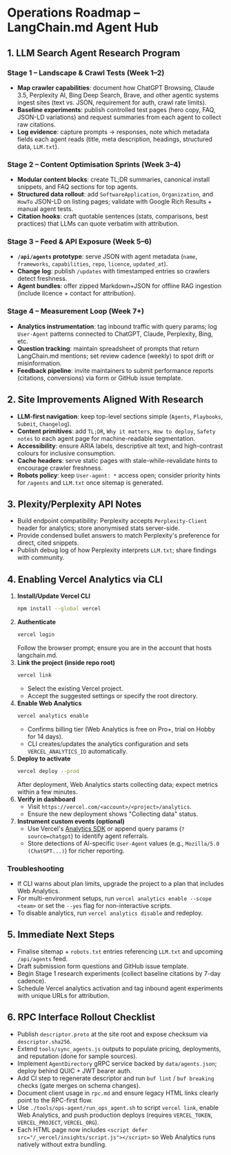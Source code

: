 # Operations Roadmap – LangChain.md Agent Hub

## 1. LLM Search Agent Research Program
### Stage 1 – Landscape & Crawl Tests (Week 1–2)
- **Map crawler capabilities**: document how ChatGPT Browsing, Claude 3.5, Perplexity AI, Bing Deep Search, Brave, and other agentic systems ingest sites (text vs. JSON, requirement for auth, crawl rate limits).
- **Baseline experiments**: publish controlled test pages (hero copy, FAQ, JSON-LD variations) and request summaries from each agent to collect raw citations.
- **Log evidence**: capture prompts → responses, note which metadata fields each agent reads (title, meta description, headings, structured data, `LLM.txt`).

### Stage 2 – Content Optimisation Sprints (Week 3–4)
- **Modular content blocks**: create TL;DR summaries, canonical install snippets, and FAQ sections for top agents.
- **Structured data rollout**: add `SoftwareApplication`, `Organization`, and `HowTo` JSON-LD on listing pages; validate with Google Rich Results + manual agent tests.
- **Citation hooks**: craft quotable sentences (stats, comparisons, best practices) that LLMs can quote verbatim with attribution.

### Stage 3 – Feed & API Exposure (Week 5–6)
- **`/api/agents` prototype**: serve JSON with agent metadata (`name`, `frameworks`, `capabilities`, `repo`, `licence`, `updated_at`).
- **Change log**: publish `/updates` with timestamped entries so crawlers detect freshness.
- **Agent bundles**: offer zipped Markdown+JSON for offline RAG ingestion (include licence + contact for attribution).

### Stage 4 – Measurement Loop (Week 7+)
- **Analytics instrumentation**: tag inbound traffic with query params; log `User-Agent` patterns connected to ChatGPT, Claude, Perplexity, Bing, etc.
- **Question tracking**: maintain spreadsheet of prompts that return LangChain.md mentions; set review cadence (weekly) to spot drift or misinformation.
- **Feedback pipeline**: invite maintainers to submit performance reports (citations, conversions) via form or GitHub issue template.

## 2. Site Improvements Aligned With Research
- **LLM-first navigation**: keep top-level sections simple (`Agents`, `Playbooks`, `Submit`, `Changelog`).
- **Content primitives**: add `TL;DR`, `Why it matters`, `How to deploy`, `Safety notes` to each agent page for machine-readable segmentation.
- **Accessibility**: ensure ARIA labels, descriptive alt text, and high-contrast colours for inclusive consumption.
- **Cache headers**: serve static pages with stale-while-revalidate hints to encourage crawler freshness.
- **Robots policy**: keep `User-agent: *` access open; consider priority hints for `/agents` and `LLM.txt` once sitemap is generated.

## 3. Plexity/Perplexity API Notes
- Build endpoint compatibility: Perplexity accepts `Perplexity-Client` header for analytics; store anonymised stats server-side.
- Provide condensed bullet answers to match Perplexity's preference for direct, cited snippets.
- Publish debug log of how Perplexity interprets `LLM.txt`; share findings with community.

## 4. Enabling Vercel Analytics via CLI
1. **Install/Update Vercel CLI**
   ```bash
   npm install --global vercel
   ```
2. **Authenticate**
   ```bash
   vercel login
   ```
   Follow the browser prompt; ensure you are in the account that hosts langchain.md.
3. **Link the project (inside repo root)**
   ```bash
   vercel link
   ```
   - Select the existing Vercel project.
   - Accept the suggested settings or specify the root directory.
4. **Enable Web Analytics**
   ```bash
   vercel analytics enable
   ```
   - Confirms billing tier (Web Analytics is free on Pro+, trial on Hobby for 14 days).
   - CLI creates/updates the analytics configuration and sets `VERCEL_ANALYTICS_ID` automatically.
5. **Deploy to activate**
   ```bash
   vercel deploy --prod
   ```
   After deployment, Web Analytics starts collecting data; expect metrics within a few minutes.
6. **Verify in dashboard**
   - Visit `https://vercel.com/<account>/<project>/analytics`.
   - Ensure the new deployment shows "Collecting data" status.
7. **Instrument custom events (optional)**
   - Use Vercel's [Analytics SDK](https://vercel.com/docs/analytics) or append query params (`?source=chatgpt`) to identify agent referrals.
   - Store detections of AI-specific `User-Agent` values (e.g., `Mozilla/5.0 (ChatGPT...)`) for richer reporting.

### Troubleshooting
- If CLI warns about plan limits, upgrade the project to a plan that includes Web Analytics.
- For multi-environment setups, run `vercel analytics enable --scope <team>` or set the `--yes` flag for non-interactive scripts.
- To disable analytics, run `vercel analytics disable` and redeploy.

## 5. Immediate Next Steps
- Finalise sitemap + `robots.txt` entries referencing `LLM.txt` and upcoming `/api/agents` feed.
- Draft submission form questions and GitHub issue template.
- Begin Stage 1 research experiments (collect baseline citations by 7-day cadence).
- Schedule Vercel analytics activation and tag inbound agent experiments with unique URLs for attribution.

## 6. RPC Interface Rollout Checklist
- Publish `descriptor.proto` at the site root and expose checksum via `descriptor.sha256`.
- Extend `tools/sync_agents.js` outputs to populate pricing, deployments, and reputation (done for sample sources).
- Implement `AgentDirectory` gRPC service backed by `data/agents.json`; deploy behind QUIC + JWT bearer auth.
- Add CI step to regenerate descriptor and run `buf lint` / `buf breaking` checks (gate merges on schema changes).
- Document client usage in `rpc.md` and ensure legacy HTML links clearly point to the RPC-first flow.
- Use `./tools/ops-agent/run_ops_agent.sh` to script `vercel link`, enable Web Analytics, and push production deploys (requires `VERCEL_TOKEN`, `VERCEL_PROJECT`, `VERCEL_ORG`).
- Each HTML page now includes `<script defer src="/_vercel/insights/script.js"></script>` so Web Analytics runs natively without extra bundling.
